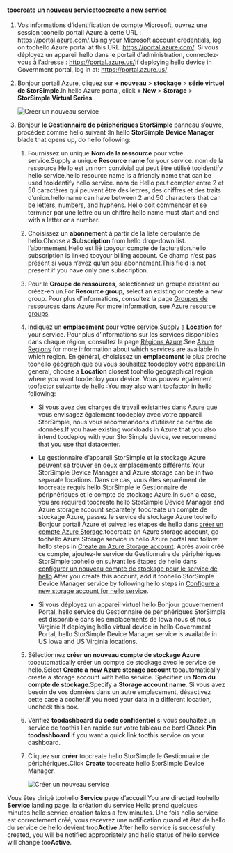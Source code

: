 #### <a name="toocreate-a-new-service"></a><span data-ttu-id="b9709-101">toocreate un nouveau service</span><span class="sxs-lookup"><span data-stu-id="b9709-101">toocreate a new service</span></span>

1.  <span data-ttu-id="b9709-102">Vos informations d’identification de compte Microsoft, ouvrez une session toohello portail Azure à cette URL : <https://portal.azure.com/>.</span><span class="sxs-lookup"><span data-stu-id="b9709-102">Using your Microsoft account credentials, log on toohello Azure portal at this URL: <https://portal.azure.com/>.</span></span> <span data-ttu-id="b9709-103">Si vous déployez un appareil hello dans le portail d’administration, connectez-vous à l’adresse : <https://portal.azure.us/></span><span class="sxs-lookup"><span data-stu-id="b9709-103">If deploying hello device in Government portal, log in at: <https://portal.azure.us/></span></span>

2.  <span data-ttu-id="b9709-104">Bonjour portail Azure, cliquez sur **+ nouveau** &gt; **stockage** &gt; **série virtuel de StorSimple**.</span><span class="sxs-lookup"><span data-stu-id="b9709-104">In hello Azure portal, click **+ New** &gt; **Storage** &gt; **StorSimple Virtual Series**.</span></span>

    ![Créer un nouveau service](./media/storsimple-virtual-array-create-new-service/createnewservice2.png) 

3.  <span data-ttu-id="b9709-106">Bonjour **le Gestionnaire de périphériques StorSimple** panneau s’ouvre, procédez comme hello suivant :</span><span class="sxs-lookup"><span data-stu-id="b9709-106">In hello **StorSimple Device Manager** blade that opens up, do hello following:</span></span>

    1.  <span data-ttu-id="b9709-107">Fournissez un unique **Nom de la ressource** pour votre service.</span><span class="sxs-lookup"><span data-stu-id="b9709-107">Supply a unique **Resource name** for your service.</span></span> <span data-ttu-id="b9709-108">nom de la ressource Hello est un nom convivial qui peut être utilisé tooidentify hello service.</span><span class="sxs-lookup"><span data-stu-id="b9709-108">hello resource name is a friendly name that can be used tooidentify hello service.</span></span> <span data-ttu-id="b9709-109">nom de Hello peut compter entre 2 et 50 caractères qui peuvent être des lettres, des chiffres et des traits d’union.</span><span class="sxs-lookup"><span data-stu-id="b9709-109">hello name can have between 2 and 50 characters that can be letters, numbers, and hyphens.</span></span> <span data-ttu-id="b9709-110">Hello doit commencer et se terminer par une lettre ou un chiffre.</span><span class="sxs-lookup"><span data-stu-id="b9709-110">hello name must start and end with a letter or a number.</span></span>

    2.  <span data-ttu-id="b9709-111">Choisissez un **abonnement** à partir de la liste déroulante de hello.</span><span class="sxs-lookup"><span data-stu-id="b9709-111">Choose a **Subscription** from hello drop-down list.</span></span> <span data-ttu-id="b9709-112">l’abonnement Hello est lié tooyour compte de facturation.</span><span class="sxs-lookup"><span data-stu-id="b9709-112">hello subscription is linked tooyour billing account.</span></span> <span data-ttu-id="b9709-113">Ce champ n’est pas présent si vous n’avez qu’un seul abonnement.</span><span class="sxs-lookup"><span data-stu-id="b9709-113">This field is not present if you have only one subscription.</span></span>

    3.  <span data-ttu-id="b9709-114">Pour le **Groupe de ressources**, sélectionnez un groupe existant ou créez-en un.</span><span class="sxs-lookup"><span data-stu-id="b9709-114">For **Resource group**, select an existing or create a new group.</span></span> <span data-ttu-id="b9709-115">Pour plus d’informations, consultez la page [Groupes de ressources dans Azure](https://azure.microsoft.com/documentation/articles/virtual-machines-windows-infrastructure-resource-groups-guidelines/).</span><span class="sxs-lookup"><span data-stu-id="b9709-115">For more information, see [Azure resource groups](https://azure.microsoft.com/documentation/articles/virtual-machines-windows-infrastructure-resource-groups-guidelines/).</span></span>

    4.  <span data-ttu-id="b9709-116">Indiquez un **emplacement** pour votre service.</span><span class="sxs-lookup"><span data-stu-id="b9709-116">Supply a **Location** for your service.</span></span> <span data-ttu-id="b9709-117">Pour plus d’informations sur les services disponibles dans chaque région, consultez la page [Régions Azure](https://azure.microsoft.com/regions/#services).</span><span class="sxs-lookup"><span data-stu-id="b9709-117">See [Azure Regions](https://azure.microsoft.com/regions/#services) for more information about which services are available in which region.</span></span> <span data-ttu-id="b9709-118">En général, choisissez un **emplacement** le plus proche toohello géographique où vous souhaitez toodeploy votre appareil.</span><span class="sxs-lookup"><span data-stu-id="b9709-118">In general, choose a **Location** closest toohello geographical region where you want toodeploy your device.</span></span> <span data-ttu-id="b9709-119">Vous pouvez également toofactor suivante de hello :</span><span class="sxs-lookup"><span data-stu-id="b9709-119">You may also want toofactor in hello following:</span></span>

        -   <span data-ttu-id="b9709-120">Si vous avez des charges de travail existantes dans Azure que vous envisagez également toodeploy avec votre appareil StorSimple, nous vous recommandons d’utiliser ce centre de données.</span><span class="sxs-lookup"><span data-stu-id="b9709-120">If you have existing workloads in Azure that you also intend toodeploy with your StorSimple device, we recommend that you use that datacenter.</span></span>

        -   <span data-ttu-id="b9709-121">Le gestionnaire d’appareil StorSimple et le stockage Azure peuvent se trouver en deux emplacements différents.</span><span class="sxs-lookup"><span data-stu-id="b9709-121">Your StorSimple Device Manager and Azure storage can be in two separate locations.</span></span> <span data-ttu-id="b9709-122">Dans ce cas, vous êtes séparément de toocreate requis hello StorSimple le Gestionnaire de périphériques et le compte de stockage Azure.</span><span class="sxs-lookup"><span data-stu-id="b9709-122">In such a case, you are required toocreate hello StorSimple Device Manager and Azure storage account separately.</span></span> <span data-ttu-id="b9709-123">toocreate un compte de stockage Azure, passez le service de stockage Azure toohello Bonjour portail Azure et suivez les étapes de hello dans [créer un compte Azure Storage](https://azure.microsoft.com/documentation/articles/storage-create-storage-account/#create-a-storage-account).</span><span class="sxs-lookup"><span data-stu-id="b9709-123">toocreate an Azure storage account, go toohello Azure Storage service in hello Azure portal and follow hello steps in [Create an Azure Storage account](https://azure.microsoft.com/documentation/articles/storage-create-storage-account/#create-a-storage-account).</span></span> <span data-ttu-id="b9709-124">Après avoir créé ce compte, ajoutez-le service du Gestionnaire de périphériques StorSimple toohello en suivant les étapes de hello dans [configurer un nouveau compte de stockage pour le service de hello](https://azure.microsoft.com/en-us/documentation/articles/storsimple-deployment-walkthrough/#configure-a-new-storage-account-for-the-service).</span><span class="sxs-lookup"><span data-stu-id="b9709-124">After you create this account, add it toohello StorSimple Device Manager service by following hello steps in [Configure a new storage account for hello service](https://azure.microsoft.com/en-us/documentation/articles/storsimple-deployment-walkthrough/#configure-a-new-storage-account-for-the-service).</span></span>

        -   <span data-ttu-id="b9709-125">Si vous déployez un appareil virtuel hello Bonjour gouvernement Portal, hello service du Gestionnaire de périphériques StorSimple est disponible dans les emplacements de Iowa nous et nous Virginie.</span><span class="sxs-lookup"><span data-stu-id="b9709-125">If deploying hello virtual device in hello Government Portal, hello StorSimple Device Manager service is available in US Iowa and US Virginia locations.</span></span>

    5.  <span data-ttu-id="b9709-126">Sélectionnez **créer un nouveau compte de stockage Azure** tooautomatically créer un compte de stockage avec le service de hello.</span><span class="sxs-lookup"><span data-stu-id="b9709-126">Select **Create a new Azure storage account** tooautomatically create a storage account with hello service.</span></span> <span data-ttu-id="b9709-127">Spécifiez un **Nom du compte de stockage**.</span><span class="sxs-lookup"><span data-stu-id="b9709-127">Specify a **Storage account name**.</span></span> <span data-ttu-id="b9709-128">Si vous avez besoin de vos données dans un autre emplacement, désactivez cette case à cocher.</span><span class="sxs-lookup"><span data-stu-id="b9709-128">If you need your data in a different location, uncheck this box.</span></span>

    6.  <span data-ttu-id="b9709-129">Vérifiez **toodashboard du code confidentiel** si vous souhaitez un service de toothis lien rapide sur votre tableau de bord.</span><span class="sxs-lookup"><span data-stu-id="b9709-129">Check **Pin toodashboard** if you want a quick link toothis service on your dashboard.</span></span>

    7.  <span data-ttu-id="b9709-130">Cliquez sur **créer** toocreate hello StorSimple le Gestionnaire de périphériques.</span><span class="sxs-lookup"><span data-stu-id="b9709-130">Click **Create** toocreate hello StorSimple Device Manager.</span></span>

        ![Créer un nouveau service](./media/storsimple-virtual-array-create-new-service/createnewservice4.png)  

<span data-ttu-id="b9709-132">Vous êtes dirigé toohello **Service** page d’accueil.</span><span class="sxs-lookup"><span data-stu-id="b9709-132">You are directed toohello **Service** landing page.</span></span> <span data-ttu-id="b9709-133">la création du service Hello prend quelques minutes.</span><span class="sxs-lookup"><span data-stu-id="b9709-133">hello service creation takes a few minutes.</span></span> <span data-ttu-id="b9709-134">Une fois hello service est correctement créé, vous recevrez une notification quand et état de hello du service de hello devient trop**Active**.</span><span class="sxs-lookup"><span data-stu-id="b9709-134">After hello service is successfully created, you will be notified appropriately and hello status of hello service will change too**Active**.</span></span>


